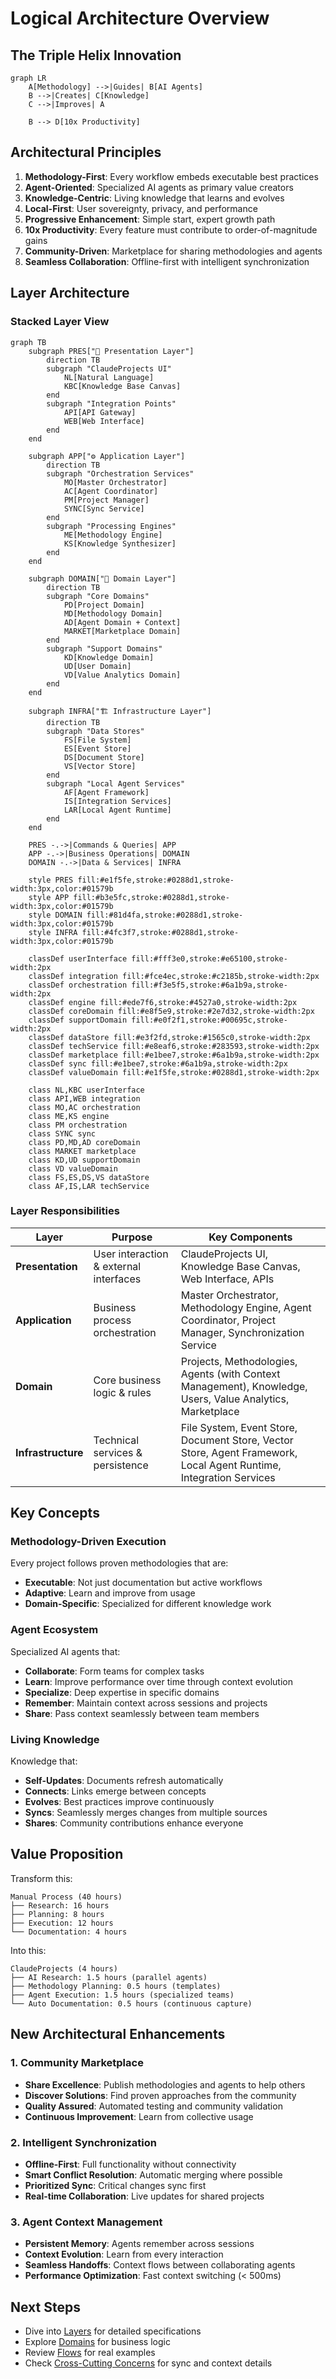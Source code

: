 # Logical Architecture Overview

## The Triple Helix Innovation

```mermaid
graph LR
    A[Methodology] -->|Guides| B[AI Agents]
    B -->|Creates| C[Knowledge]
    C -->|Improves| A
    
    B --> D[10x Productivity]
```

## Architectural Principles

1. **Methodology-First**: Every workflow embeds executable best practices
2. **Agent-Oriented**: Specialized AI agents as primary value creators
3. **Knowledge-Centric**: Living knowledge that learns and evolves
4. **Local-First**: User sovereignty, privacy, and performance
5. **Progressive Enhancement**: Simple start, expert growth path
6. **10x Productivity**: Every feature must contribute to order-of-magnitude gains
7. **Community-Driven**: Marketplace for sharing methodologies and agents
8. **Seamless Collaboration**: Offline-first with intelligent synchronization

## Layer Architecture

### Stacked Layer View

```mermaid
graph TB
    subgraph PRES["🎯 Presentation Layer"]
        direction TB
        subgraph "ClaudeProjects UI"
            NL[Natural Language]
            KBC[Knowledge Base Canvas]
        end
        subgraph "Integration Points"
            API[API Gateway]
            WEB[Web Interface]
        end
    end
    
    subgraph APP["⚙️ Application Layer"]
        direction TB
        subgraph "Orchestration Services"
            MO[Master Orchestrator]
            AC[Agent Coordinator]
            PM[Project Manager]
            SYNC[Sync Service]
        end
        subgraph "Processing Engines"
            ME[Methodology Engine]
            KS[Knowledge Synthesizer]
        end
    end
    
    subgraph DOMAIN["💼 Domain Layer"]
        direction TB
        subgraph "Core Domains"
            PD[Project Domain]
            MD[Methodology Domain]
            AD[Agent Domain + Context]
            MARKET[Marketplace Domain]
        end
        subgraph "Support Domains"
            KD[Knowledge Domain]
            UD[User Domain]
            VD[Value Analytics Domain]
        end
    end
    
    subgraph INFRA["🏗️ Infrastructure Layer"]
        direction TB
        subgraph "Data Stores"
            FS[File System]
            ES[Event Store]
            DS[Document Store]
            VS[Vector Store]
        end
        subgraph "Local Agent Services"
            AF[Agent Framework]
            IS[Integration Services]
            LAR[Local Agent Runtime]
        end
    end
    
    PRES -.->|Commands & Queries| APP
    APP -.->|Business Operations| DOMAIN
    DOMAIN -.->|Data & Services| INFRA
    
    style PRES fill:#e1f5fe,stroke:#0288d1,stroke-width:3px,color:#01579b
    style APP fill:#b3e5fc,stroke:#0288d1,stroke-width:3px,color:#01579b
    style DOMAIN fill:#81d4fa,stroke:#0288d1,stroke-width:3px,color:#01579b
    style INFRA fill:#4fc3f7,stroke:#0288d1,stroke-width:3px,color:#01579b
    
    classDef userInterface fill:#fff3e0,stroke:#e65100,stroke-width:2px
    classDef integration fill:#fce4ec,stroke:#c2185b,stroke-width:2px
    classDef orchestration fill:#f3e5f5,stroke:#6a1b9a,stroke-width:2px
    classDef engine fill:#ede7f6,stroke:#4527a0,stroke-width:2px
    classDef coreDomain fill:#e8f5e9,stroke:#2e7d32,stroke-width:2px
    classDef supportDomain fill:#e0f2f1,stroke:#00695c,stroke-width:2px
    classDef dataStore fill:#e3f2fd,stroke:#1565c0,stroke-width:2px
    classDef techService fill:#e8eaf6,stroke:#283593,stroke-width:2px
    classDef marketplace fill:#e1bee7,stroke:#6a1b9a,stroke-width:2px
    classDef sync fill:#e1bee7,stroke:#6a1b9a,stroke-width:2px
    classDef valueDomain fill:#e1f5fe,stroke:#0288d1,stroke-width:2px
    
    class NL,KBC userInterface
    class API,WEB integration
    class MO,AC orchestration
    class ME,KS engine
    class PM orchestration
    class SYNC sync
    class PD,MD,AD coreDomain
    class MARKET marketplace
    class KD,UD supportDomain
    class VD valueDomain
    class FS,ES,DS,VS dataStore
    class AF,IS,LAR techService
```

### Layer Responsibilities

| Layer | Purpose | Key Components |
|-------|---------|----------------|
| **Presentation** | User interaction & external interfaces | ClaudeProjects UI, Knowledge Base Canvas, Web Interface, APIs |
| **Application** | Business process orchestration | Master Orchestrator, Methodology Engine, Agent Coordinator, Project Manager, Synchronization Service |
| **Domain** | Core business logic & rules | Projects, Methodologies, Agents (with Context Management), Knowledge, Users, Value Analytics, Marketplace |
| **Infrastructure** | Technical services & persistence | File System, Event Store, Document Store, Vector Store, Agent Framework, Local Agent Runtime, Integration Services |

## Key Concepts

### Methodology-Driven Execution
Every project follows proven methodologies that are:
- **Executable**: Not just documentation but active workflows
- **Adaptive**: Learn and improve from usage
- **Domain-Specific**: Specialized for different knowledge work

### Agent Ecosystem
Specialized AI agents that:
- **Collaborate**: Form teams for complex tasks
- **Learn**: Improve performance over time through context evolution
- **Specialize**: Deep expertise in specific domains
- **Remember**: Maintain context across sessions and projects
- **Share**: Pass context seamlessly between team members

### Living Knowledge
Knowledge that:
- **Self-Updates**: Documents refresh automatically
- **Connects**: Links emerge between concepts
- **Evolves**: Best practices improve continuously
- **Syncs**: Seamlessly merges changes from multiple sources
- **Shares**: Community contributions enhance everyone

## Value Proposition

Transform this:
```
Manual Process (40 hours)
├── Research: 16 hours
├── Planning: 8 hours  
├── Execution: 12 hours
└── Documentation: 4 hours
```

Into this:
```
ClaudeProjects (4 hours)
├── AI Research: 1.5 hours (parallel agents)
├── Methodology Planning: 0.5 hours (templates)
├── Agent Execution: 1.5 hours (specialized teams)
└── Auto Documentation: 0.5 hours (continuous capture)
```

## New Architectural Enhancements

### 1. Community Marketplace
- **Share Excellence**: Publish methodologies and agents to help others
- **Discover Solutions**: Find proven approaches from the community
- **Quality Assured**: Automated testing and community validation
- **Continuous Improvement**: Learn from collective usage

### 2. Intelligent Synchronization
- **Offline-First**: Full functionality without connectivity
- **Smart Conflict Resolution**: Automatic merging where possible
- **Prioritized Sync**: Critical changes sync first
- **Real-time Collaboration**: Live updates for shared projects

### 3. Agent Context Management
- **Persistent Memory**: Agents remember across sessions
- **Context Evolution**: Learn from every interaction
- **Seamless Handoffs**: Context flows between collaborating agents
- **Performance Optimization**: Fast context switching (< 500ms)

## Next Steps

- Dive into [Layers](Layers.md) for detailed specifications
- Explore [Domains](Domains.md) for business logic
- Review [Flows](Flows.md) for real examples
- Check [Cross-Cutting Concerns](Cross-Cutting.md) for sync and context details